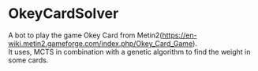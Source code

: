 # OkeyCardSolver

A bot to play the game Okey Card from Metin2(https://en-wiki.metin2.gameforge.com/index.php/Okey_Card_Game).<br>
It uses, MCTS in combination with a genetic algorithm to find the weight in some cards.
